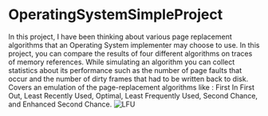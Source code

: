 # OperatingSystemSimpleProject
In this project, I have been thinking about various page replacement algorithms that an Operating System implementer may choose to use. In this project, you can compare the results of four different algorithms on traces of memory references. While simulating an algorithm you can collect statistics about its performance such as the number of page faults that occur and the number of dirty frames that had to be written back to disk. 
Covers an emulation of the page-replacement algorithms like : First In First Out, Least Recently Used, Optimal, Least Frequently Used, Second Chance, and Enhanced Second Chance.
![LFU](https://user-images.githubusercontent.com/49976559/172805126-bf72f62e-dcd4-4219-8bae-9d3f9e0fd452.png)
